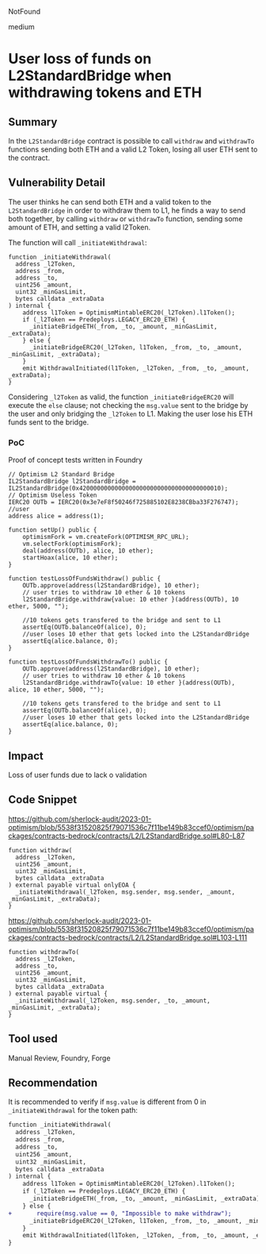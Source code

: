 NotFound

medium

# User loss of funds on L2StandardBridge when withdrawing tokens and ETH

## Summary

In the `L2StandardBridge` contract is possible to call `withdraw` and `withdrawTo` functions sending both ETH and a valid L2 Token, losing all user ETH sent to the contract.

## Vulnerability Detail

The user thinks he can send both ETH and a valid token to the `L2StandardBridge` in order to  withdraw them to L1, he finds a way to send both together, by calling `withdraw` or `withdrawTo` function, sending some amount of ETH, and setting a valid l2Token.

The function will call `_initiateWithdrawal`:

```solidity
function _initiateWithdrawal(
  address _l2Token,
  address _from,
  address _to,
  uint256 _amount,
  uint32 _minGasLimit,
  bytes calldata _extraData
) internal {
	address l1Token = OptimismMintableERC20(_l2Token).l1Token();
	if (_l2Token == Predeploys.LEGACY_ERC20_ETH) {
	  _initiateBridgeETH(_from, _to, _amount, _minGasLimit, _extraData);
	} else {
	  _initiateBridgeERC20(_l2Token, l1Token, _from, _to, _amount, _minGasLimit, _extraData);
	}
	emit WithdrawalInitiated(l1Token, _l2Token, _from, _to, _amount, _extraData);
}
```

Considering `_l2Token` as valid, the function `_initiateBridgeERC20` will execute the `else` clause; not checking the `msg.value` sent to the bridge by the user and only bridging the `_l2Token` to L1. Making the user lose his ETH funds sent to the bridge.

### PoC

Proof of concept tests written in Foundry

```solidity
// Optimism L2 Standard Bridge
IL2StandardBridge l2StandardBridge = IL2StandardBridge(0x4200000000000000000000000000000000000010);
// Optimism Useless Token
IERC20 OUTb = IERC20(0x3e7eF8f50246f725885102E8238CBba33F276747);
//user
address alice = address(1);

function setUp() public {
    optimismFork = vm.createFork(OPTIMISM_RPC_URL);
    vm.selectFork(optimismFork);
    deal(address(OUTb), alice, 10 ether);
    startHoax(alice, 10 ether);
}

function testLossOfFundsWithdraw() public {
    OUTb.approve(address(l2StandardBridge), 10 ether);
    // user tries to withdraw 10 ether & 10 tokens
    l2StandardBridge.withdraw{value: 10 ether }(address(OUTb), 10 ether, 5000, "");

    //10 tokens gets transfered to the bridge and sent to L1
    assertEq(OUTb.balanceOf(alice), 0);
    //user loses 10 ether that gets locked into the L2StandardBridge
    assertEq(alice.balance, 0);
}

function testLossOfFundsWithdrawTo() public {
    OUTb.approve(address(l2StandardBridge), 10 ether);
    // user tries to withdraw 10 ether & 10 tokens
    l2StandardBridge.withdrawTo{value: 10 ether }(address(OUTb), alice, 10 ether, 5000, "");

    //10 tokens gets transfered to the bridge and sent to L1
    assertEq(OUTb.balanceOf(alice), 0);
    //user loses 10 ether that gets locked into the L2StandardBridge
    assertEq(alice.balance, 0);
}
```

## Impact

Loss of user funds due to lack o validation

## Code Snippet

https://github.com/sherlock-audit/2023-01-optimism/blob/5538f31520825f79071536c7f11be149b83ccef0/optimism/packages/contracts-bedrock/contracts/L2/L2StandardBridge.sol#L80-L87

```solidity
function withdraw(
  address _l2Token,
  uint256 _amount,
  uint32 _minGasLimit,
  bytes calldata _extraData
) external payable virtual onlyEOA {
  _initiateWithdrawal(_l2Token, msg.sender, msg.sender, _amount, _minGasLimit, _extraData);
}
```

https://github.com/sherlock-audit/2023-01-optimism/blob/5538f31520825f79071536c7f11be149b83ccef0/optimism/packages/contracts-bedrock/contracts/L2/L2StandardBridge.sol#L103-L111

```solidity
function withdrawTo(
  address _l2Token,
  address _to,
  uint256 _amount,
  uint32 _minGasLimit,
  bytes calldata _extraData
) external payable virtual {
  _initiateWithdrawal(_l2Token, msg.sender, _to, _amount, _minGasLimit, _extraData);
}
```

## Tool used

Manual Review, Foundry, Forge

## Recommendation

It is recommended to verify if `msg.value` is different from 0 in `_initiateWithdrawal` for the token path:

```diff
function _initiateWithdrawal(
  address _l2Token,
  address _from,
  address _to,
  uint256 _amount,
  uint32 _minGasLimit,
  bytes calldata _extraData
) internal {
	address l1Token = OptimismMintableERC20(_l2Token).l1Token();
	if (_l2Token == Predeploys.LEGACY_ERC20_ETH) {
	  _initiateBridgeETH(_from, _to, _amount, _minGasLimit, _extraData);
	} else {
+		require(msg.value == 0, "Impossible to make withdraw");
	  _initiateBridgeERC20(_l2Token, l1Token, _from, _to, _amount, _minGasLimit, _extraData);
	}
	emit WithdrawalInitiated(l1Token, _l2Token, _from, _to, _amount, _extraData);
}
```
